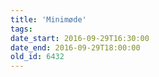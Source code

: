 ```yaml
---
title: 'Minimøde'
tags:
date_start: 2016-09-29T16:30:00
date_end: 2016-09-29T18:00:00
old_id: 6432
---
```

